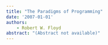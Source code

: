 ```yaml
---
title: "The Paradigms of Programming"
date: '2007-01-01'
authors: 
    - Robert W. Floyd
abstract: "(Abstract not available)"
---
```



